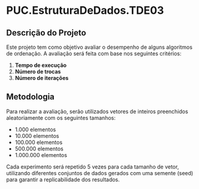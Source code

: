 # PUC.EstruturaDeDados.TDE03

## Descrição do Projeto

Este projeto tem como objetivo avaliar o desempenho de alguns algoritmos de ordenação. A avaliação será feita com base nos seguintes critérios:

1. **Tempo de execução**
2. **Número de trocas**
3. **Número de iterações**

## Metodologia

Para realizar a avaliação, serão utilizados vetores de inteiros preenchidos aleatoriamente com os seguintes tamanhos:

- 1.000 elementos
- 10.000 elementos
- 100.000 elementos
- 500.000 elementos
- 1.000.000 elementos

Cada experimento será repetido 5 vezes para cada tamanho de vetor, utilizando diferentes conjuntos de dados gerados com uma semente (seed) para garantir a replicabilidade dos resultados.

